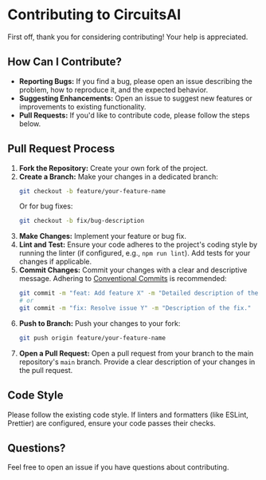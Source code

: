 # Contributing to CircuitsAI

First off, thank you for considering contributing! Your help is appreciated.

## How Can I Contribute?

*   **Reporting Bugs:** If you find a bug, please open an issue describing the problem, how to reproduce it, and the expected behavior.
*   **Suggesting Enhancements:** Open an issue to suggest new features or improvements to existing functionality.
*   **Pull Requests:** If you'd like to contribute code, please follow the steps below.

## Pull Request Process

1.  **Fork the Repository:** Create your own fork of the project.
2.  **Create a Branch:** Make your changes in a dedicated branch:
    ```bash
    git checkout -b feature/your-feature-name
    ```
    Or for bug fixes:
    ```bash
    git checkout -b fix/bug-description
    ```
3.  **Make Changes:** Implement your feature or bug fix.
4.  **Lint and Test:** Ensure your code adheres to the project's coding style by running the linter (if configured, e.g., `npm run lint`). Add tests for your changes if applicable.
5.  **Commit Changes:** Commit your changes with a clear and descriptive message. Adhering to [Conventional Commits](https://www.conventionalcommits.org/) is recommended:
    ```bash
    git commit -m "feat: Add feature X" -m "Detailed description of the feature."
    # or
    git commit -m "fix: Resolve issue Y" -m "Description of the fix."
    ```
6.  **Push to Branch:** Push your changes to your fork:
    ```bash
    git push origin feature/your-feature-name
    ```
7.  **Open a Pull Request:** Open a pull request from your branch to the main repository's `main` branch. Provide a clear description of your changes in the pull request.

## Code Style

Please follow the existing code style. If linters and formatters (like ESLint, Prettier) are configured, ensure your code passes their checks.

## Questions?

Feel free to open an issue if you have questions about contributing.
